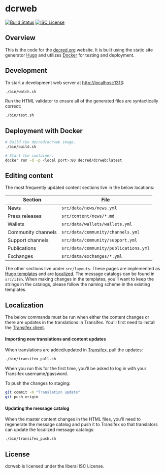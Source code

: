 # dcrweb

[![Build Status](https://travis-ci.org/decred/dcrweb.png?branch=master)](https://travis-ci.org/decred/dcrweb)
[![ISC License](http://img.shields.io/badge/license-ISC-blue.svg)](http://copyfree.org)

## Overview

This is the code for the [decred.org](https://decred.org) website.
It is built using the static site generator [Hugo](https://gohugo.io/) and
utilizes [Docker](https://www.docker.com/) for testing and deployment.

## Development

To start a development web server at <http://localhost:1313>:

```sh
./bin/watch.sh
```

Run the HTML validator to ensure all of the generated files are syntactically
correct:

```sh
./bin/test.sh
```

## Deployment with Docker

```sh
# Build the decred/dcrweb image.
./bin/build.sh

# Start the container.
docker run -d -p <local port>:80 decred/dcrweb:latest
```

## Editing content

The most frequently updated content sections live in the below locations:

| Section            | File |
| ------------------ | ---- |
| News               | `src/data/news/news.yml` |
| Press releases     | `src/content/news/*.md` |
| Wallets            | `src/data/wallets/wallets.yml` |
| Community channels | `src/data/community/channels.yml` |
| Support channels   | `src/data/community/support.yml` |
| Publications       | `src/data/community/publications.yml` |
| Exchanges          | `src/data/exchanges/*.yml` |

The other sections live under `src/layouts`.
These pages are implemented as [Hugo templates](https://gohugo.io/templates/)
and are
[localized](https://gohugo.io/content-management/multilingual/#translation-of-strings).
The message catalogs can be found in `src/i18n`.
When making changes in the templates, you'll want to keep the strings in the
catalogs, please follow the naming scheme in the existing templates.

## Localization

The below commands must be run when either the content changes or there are
updates in the translations in Transifex.
You'll first need to install the [Transifex client](https://docs.transifex.com/client/installing-the-client).

#### Importing new translations and content updates

When translations are added/updated in [Transifex](https://www.transifex.com/decred/public/),
pull the updates:

```sh
./bin/transifex_pull.sh
```

When you run this for the first time, you'll be asked to log in with your
Transifex username/password.

To push the changes to staging:

```sh
git commit -m "Translation update"
git push origin
```

#### Updating the message catalog

When the master content changes in the HTML files, you'll need to regenerate
the message catalog and push it to Transifex so that translators can update the
localized message catalogs:

```sh
./bin/transifex_push.sh
```

## License

dcrweb is licensed under the liberal ISC License.

